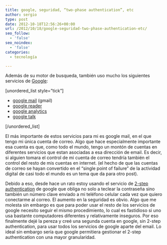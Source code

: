 ```yaml
---
title: google, seguridad, “two-phase authentication”, etc
author: sergio
type: post
date: 2012-10-18T12:56:26+00:00
url: /2012/10/18/google-seguridad-two-phase-authentication-etc/
seo_follow:
  - 'false'
seo_noindex:
  - 'false'
categories:
  - tecnología

---
```

Además de su motor de busqueda, también uso mucho los siguientes servicios de [Google][1]:

[unordered_list style=&#8221;tick&#8221;]

  * [google mail][2] (gmail)
  * [google reader][3]
  * [google analytics][4]
  * [google talk][5]

[/unordered_list]

El más importante de estos servicios para mi es google mail, en el que tengo mi única cuenta de correo. Algo que hace especialmente importante esa cuenta es que, como todo el mundo, tengo un montón de cuentas en diferentes servicios que estan asociadas a esa dirección de email. Es decir, si alguien tomara el control de mi cuenta de correo tendría también el control del resto de mis cuentas en internet. (el hecho de que las cuentas de correo se hayan convertido en el &#8220;single point of failure&#8221; de la actividad digital de casi todo el mundo es un tema que da para otro post).

Debido a eso, desde hace un rato estoy usando el servicio de [2-step authentication][6] de google que obliga no solo a teclear la contraseña sino también un número clave enviado a mi teléfono celular cada vez que quiero conectarme al correo. El aumento en la seguridad es obvio. Algo que me molesta sin embargo es que para poder usar el resto de los servicios de google necesito seguir el mismo procedimiento, lo cual es fastidioso si uno usa bastante computadores diferentes y relativamente inseguros. Por eso finalmente dejé la pereza y creé una segunda cuenta en google, sin 2-step authentication, para usar todos los servicios de google aparte del email. Lo ideal sin embargo sería que google permitiera gestionar el 2-step authentication con una mayor granularidad.

 [1]: http://www.google.com "google"
 [2]: http://mail.google.com "google mail"
 [3]: http://reader.google.com "google reader"
 [4]: http://analytics.google.com "google analytics"
 [5]: http://talk.google.com "google talk"
 [6]: http://support.google.com/accounts/bin/answer.py?hl=en&answer=180744 "2-step authentication"